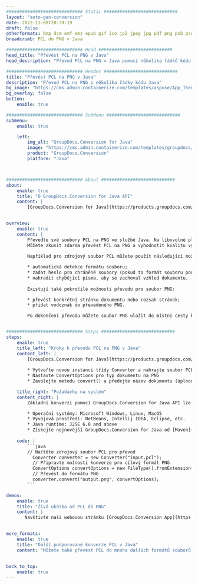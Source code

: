 ```yaml
---
############################# Static ############################
layout: "auto-gen-conversion"
date: 2022-11-08T20:39:19
draft: false
otherformats: bmp dcm emf emz epub gif ico jp2 jpeg jpg pdf png psb psd svg svgz tex tga tif tiff webp wmf wmz xps
breadcrumb: PCL do PNG v Java

############################# Head ############################
head_title: "Převést PCL na PNG v Java"
head_description: "Převod PCL na PNG v Java pomocí několika řádků kódu. Převeďte více než 160 formátů souborů pomocí rozhraní API pro převod dokumentů GroupDocs pro Java"

############################# Header ############################
title: "Převést PCL na PNG v Java"
description: "Převod PCL na PNG s několika řádky kódu Java"
bg_image: "https://cms.admin.containerize.com/templates/aspose/App_Themes/V3/images/bg/header1.png"
bg_overlay: false
button:
    enable: true

############################# SubMenu ############################
submenu:
    enable: true

    left:
        img_alt: "GroupDocs.Conversion for Java"
        image: "https://cms.admin.containerize.com/templates/groupdocs/images/product-logos/90x90-noborder/groupdocs-conversion-java.png"
        product: "GroupDocs.Conversion"
        platform: "Java"



############################# About ############################
about:
    enable: true
    title: "O GroupDocs.Conversion for Java API"
    content: |
        [GroupDocs.Conversion for Java](https://products.groupdocs.com/conversion/java/) je pokročilé rozhraní API pro konverzi formátů souborů pro převod mezi oblíbenými formáty obrázků a dokumentů, jako je Microsoft Office, OpenDocument, PDF, HTML, e-mail, CAD. a mnohem více s několika řádky kódu. Nativní API automaticky detekuje formáty původních dokumentů a nabízí mnoho možností pro přizpůsobení převedených dokumentů. Spolu s funkcí extrahování informací z dokumentu podporuje ve výchozím nastavení také ukládání výsledků převodu do mezipaměti na místní disk. Jakýkoli typ mezipaměti však může být podporován implementací příslušných rozhraní – Amazon S3, Dropbox, Google Drive, Windows Azure, Reddis nebo jakákoli jiná.
    

overview:
    enable: true
    content: |
        Převeďte své soubory PCL na PNG ve službě Java. Na libovolné platformě dle vašeho výběru, jako jsou Windows, Linux, macOS, stačí jen pár řádků kódu Java.
        Můžete zkusit zdarma převést PCL na PNG a vyhodnotit kvalitu výsledků převodu. Spolu s jednoduchými skripty pro převod souborů můžete vyzkoušet sofistikovanější možnosti pro načtení zdrojového souboru PCL a uložení výstupu PNG. 
        
        Například pro zdrojový soubor PCL můžete použít následující možnosti načtení:

        * automatická detekce formátu souboru;
        * zadat heslo pro chráněné soubory (pokud to formát souboru podporuje);
        * nahradit chybějící písma, aby se zachoval vzhled dokumentu.
        
        Existují také pokročilé možnosti převodu pro soubor PNG:

        * převést konkrétní stránku dokumentu nebo rozsah stránek;
        * přidat vodoznak do převedeného PNG.

        Po dokončení převodu můžete soubor PNG uložit do místní cesty k souboru nebo do libovolného úložiště třetí strany, jako je FTP, Amazon S3, Disk Google, Dropbox atd. Poznámka – pro převod PCL do PNG, nemusíte instalovat žádný další software, jako je MS Office, Open Office, Adobe Acrobat Reader atd.


############################# Steps ############################
steps:
    enable: true
    title_left: "Kroky k převodu PCL na PNG v Java"
    content_left: |
        [GroupDocs.Conversion for Java](https://products.groupdocs.com/conversion/java/) umožňuje vývojářům snadno převést soubor PCL na PNG pomocí několika řádků kódu.
        
        * Vytvořte novou instanci třídy Converter a nahrajte soubor PCL s úplnou cestou
        * Nastavte ConvertOptions pro typ dokumentu na PNG
        * Zavolejte metodu convert() a předejte název dokumentu (úplnou cestu) a formát (PNG) jako parametr

    title_right: "Požadavky na systém"
    content_right: |
        Základní konverzi pomocí GroupDocs.Conversion for Java API lze provést pomocí několika řádků kódu. Naše API jsou podporována na všech hlavních platformách a operačních systémech. Před spuštěním níže uvedeného kódu se ujistěte, že máte v systému nainstalovány následující předpoklady.

        * Operační systémy: Microsoft Windows, Linux, MacOS
        * Vývojová prostředí: NetBeans, Intellij IDEA, Eclipse, etc.
        * Java runtime: J2SE 6.0 and above
        * Získejte nejnovější GroupDocs.Conversion for Java od [Maven](https://repository.groupdocs.com/webapp/#/artifacts/browse/tree/General/repo/com/groupdocs/groupdocs-conversion)
         
    code: |
        ```java    
        // Načtěte zdrojový soubor PCL pro převod
          Converter converter = new Converter("input.pcl");
          // Připravte možnosti konverze pro cílový formát PNG
          ConvertOptions convertOptions = new FileType().fromExtension("png").getConvertOptions();
          // Převést do formátu PNG
          converter.convert("output.png", convertOptions);
        ```

demos:
    enable: true
    title: "Živá ukázka od PCL do PNG"
    content: |
       Navštivte naši webovou stránku [GroupDocs.Conversion App](https://products.groupdocs.app/conversion/family) a vyzkoušejte konverzi PCL na PNG nyní. Bezplatná ukázka má následující výhody
          

more_formats:
    enable: true
    title: "Další podporované konverze PCL v Java"
    content: "Můžete také převést PCL do mnoha dalších formátů souborů. Podívejte se prosím na níže uvedený seznam."
       
       
back_to_top:
    enable: true
---
```

